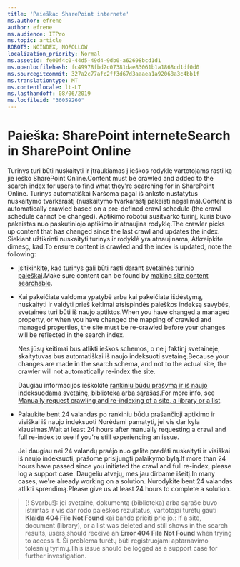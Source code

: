 ```yaml
---
title: 'Paieška: SharePoint internete'
ms.author: efrene
author: efrene
ms.audience: ITPro
ms.topic: article
ROBOTS: NOINDEX, NOFOLLOW
localization_priority: Normal
ms.assetid: fe00f4c0-44d5-49d4-9db0-a62698bcd1d1
ms.openlocfilehash: fc49978fbd2c07381dae83061b1a1868cd1df0d0
ms.sourcegitcommit: 327a2c77afc2ff3d67d3aaaea1a92068a3c4bb1f
ms.translationtype: MT
ms.contentlocale: lt-LT
ms.lasthandoff: 08/06/2019
ms.locfileid: "36059260"
---
```

# <a name="search-in-sharepoint-online"></a><span data-ttu-id="47721-102">Paieška: SharePoint internete</span><span class="sxs-lookup"><span data-stu-id="47721-102">Search in SharePoint Online</span></span>

<span data-ttu-id="47721-103">Turinys turi būti nuskaityti ir įtraukiamas į ieškos rodyklę vartotojams rasti ką jie ieško SharePoint Online.</span><span class="sxs-lookup"><span data-stu-id="47721-103">Content must be crawled and added to the search index for users to find what they're searching for in SharePoint Online.</span></span> <span data-ttu-id="47721-104">Turinys automatiškai Naršoma pagal iš anksto nustatytus nuskaitymo tvarkaraštį (nuskaitymo tvarkaraštį pakeisti negalima).</span><span class="sxs-lookup"><span data-stu-id="47721-104">Content is automatically crawled based on a pre-defined crawl schedule (the crawl schedule cannot be changed).</span></span> <span data-ttu-id="47721-105">Aptikimo robotui susitvarko turinį, kuris buvo pakeistas nuo paskutiniojo aptikimo ir atnaujina rodyklę.</span><span class="sxs-lookup"><span data-stu-id="47721-105">The crawler picks up content that has changed since the last crawl and updates the index.</span></span> <span data-ttu-id="47721-106">Siekiant užtikrinti nuskaityti turinys ir rodyklė yra atnaujinama, Atkreipkite dìmesç, kad:</span><span class="sxs-lookup"><span data-stu-id="47721-106">To ensure content is crawled and the index is updated, note the following:</span></span>

- <span data-ttu-id="47721-107">Įsitikinkite, kad turinys gali būti rasti darant [svetainės turinio paieškai](https://docs.microsoft.com/sharepoint/make-site-content-searchable).</span><span class="sxs-lookup"><span data-stu-id="47721-107">Make sure content can be found by [making site content searchable](https://docs.microsoft.com/sharepoint/make-site-content-searchable).</span></span>

- <span data-ttu-id="47721-108">Kai pakeičiate valdoma ypatybė arba kai pakeičiate išdėstymą, nuskaityti ir valdyti prieš keitimai atsispindės paieškos indeksą savybės, svetainės turi būti iš naujo aptiktos.</span><span class="sxs-lookup"><span data-stu-id="47721-108">When you have changed a managed property, or when you have changed the mapping of crawled and managed properties, the site must be re-crawled before your changes will be reflected in the search index.</span></span> 

    <span data-ttu-id="47721-109">Nes jūsų keitimai bus atlikti ieškos schemos, o ne į faktinį svetainėje, skaitytuvas bus automatiškai iš naujo indeksuoti svetainę.</span><span class="sxs-lookup"><span data-stu-id="47721-109">Because your changes are made in the search schema, and not to the actual site, the crawler will not automatically re-index the site.</span></span> 

    <span data-ttu-id="47721-110">Daugiau informacijos ieškokite [rankiniu būdu prašymą ir iš naujo indeksuodama svetainę, biblioteka arba sąrašas](https://docs.microsoft.com/sharepoint/crawl-site-conten).</span><span class="sxs-lookup"><span data-stu-id="47721-110">For more info, see [Manually request crawling and re-indexing of a site, a library or a list](https://docs.microsoft.com/sharepoint/crawl-site-conten).</span></span>

- <span data-ttu-id="47721-111">Palaukite bent 24 valandas po rankiniu būdu prašančioji aptikimo ir visiškai iš naujo indeksuoti Norėdami pamatyti, jei vis dar kyla klausimas.</span><span class="sxs-lookup"><span data-stu-id="47721-111">Wait at least 24 hours after manually requesting a crawl and full re-index to see if you're still experiencing an issue.</span></span> 

    <span data-ttu-id="47721-112">Jei daugiau nei 24 valandų praėjo nuo galite pradėti nuskaityti ir visiškai iš naujo indeksuoti, prašome prisijungti palaikymo bylą.</span><span class="sxs-lookup"><span data-stu-id="47721-112">If more than 24 hours have passed since you initiated the crawl and full re-index, please log a support case.</span></span> <span data-ttu-id="47721-113">Daugeliu atvejų, mes jau dirbame išeitį.</span><span class="sxs-lookup"><span data-stu-id="47721-113">In many cases, we're already working on a solution.</span></span> <span data-ttu-id="47721-114">Nurodykite bent 24 valandas atlikti sprendimą.</span><span class="sxs-lookup"><span data-stu-id="47721-114">Please give us at least 24 hours to complete a solution.</span></span>

>[! Svarbu!]<span data-ttu-id="47721-115">: jei svetainė, dokumentą (biblioteka) arba sąraše buvo ištrintas ir vis dar rodo paieškos rezultatus, vartotojai turėtų gauti **Klaida 404 File Not Found** kai bando prieiti prie jo.</span><span class="sxs-lookup"><span data-stu-id="47721-115">: If a site, document (library), or a list was deleted and still shows in the search results, users should receive an **Error 404 File Not Found** when trying to access it.</span></span> <span data-ttu-id="47721-116">Ši problema turėtų būti registruojami aptarnavimo tolesnių tyrimų.</span><span class="sxs-lookup"><span data-stu-id="47721-116">This issue should be logged as a support case for further investigation.</span></span> 



